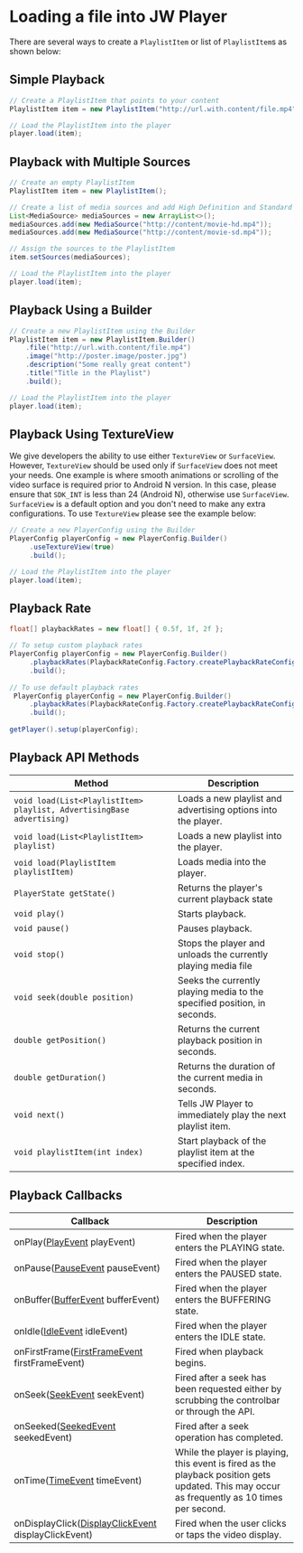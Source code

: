 # Loading a file into JW Player

There are several ways to create a `PlaylistItem` or list of `PlaylistItem`s as shown below:

## Simple Playback

```java
// Create a PlaylistItem that points to your content
PlaylistItem item = new PlaylistItem("http://url.with.content/file.mp4");

// Load the PlaylistItem into the player
player.load(item);
```

## Playback with Multiple Sources

```java
// Create an empty PlaylistItem
PlaylistItem item = new PlaylistItem();

// Create a list of media sources and add High Definition and Standard Definition variants of the stream
List<MediaSource> mediaSources = new ArrayList<>();
mediaSources.add(new MediaSource("http://content/movie-hd.mp4"));
mediaSources.add(new MediaSource("http://content/movie-sd.mp4"));

// Assign the sources to the PlaylistItem
item.setSources(mediaSources);

// Load the PlaylistItem into the player
player.load(item);
```

## Playback Using a Builder

```java
// Create a new PlaylistItem using the Builder
PlaylistItem item = new PlaylistItem.Builder()
    .file("http://url.with.content/file.mp4")
    .image("http://poster.image/poster.jpg")
    .description("Some really great content")
    .title("Title in the Playlist")
    .build();

// Load the PlaylistItem into the player
player.load(item);
```

## Playback Using TextureView
We give developers the ability to use either `TextureView` or `SurfaceView`. However, `TextureView` should be used only if `SurfaceView` does not meet your needs. One example is where smooth animations or scrolling of the video surface is required prior to Android N version. In this case, please ensure that `SDK_INT` is less than 24 (Android N), otherwise use `SurfaceView`. `SurfaceView` is a default option and you don't need to make any extra configurations. To use `TextureView` please see the example below:

```java
// Create a new PlayerConfig using the Builder
PlayerConfig playerConfig = new PlayerConfig.Builder()
     .useTextureView(true)
     .build();

// Load the PlaylistItem into the player
player.load(item);
```

## Playback Rate

```java
float[] playbackRates = new float[] { 0.5f, 1f, 2f };

// To setup custom playback rates
PlayerConfig playerConfig = new PlayerConfig.Builder()
     .playbackRates(PlaybackRateConfig.Factory.createPlaybackRateConfig(playbackRates))
     .build();
        
// To use default playback rates
 PlayerConfig playerConfig = new PlayerConfig.Builder()
     .playbackRates(PlaybackRateConfig.Factory.createPlaybackRateConfig(true))
     .build();
     
getPlayer().setup(playerConfig);
```

## Playback API Methods

| Method | Description |
| --- | --- |
| `void load(List<PlaylistItem> playlist, AdvertisingBase advertising)` | Loads a new playlist and advertising options into the player. |
| `void load(List<PlaylistItem> playlist)` | Loads a new playlist into the player. |
| `void load(PlaylistItem playlistItem)` | Loads media into the player. |
| `PlayerState getState()` | Returns the player's current playback state |
| `void play()` | Starts playback. |
| `void pause()` | Pauses playback. |
| `void stop()` | Stops the player and unloads the currently playing media file |
| `void seek(double position)` | Seeks the currently playing media to the specified position, in seconds. |
| `double getPosition()` | Returns the current playback position in seconds. |
| `double getDuration()` | Returns the duration of the current media in seconds. |
| `void next()` | Tells JW Player to immediately play the next playlist item. |
| `void playlistItem(int index)` | Start playback of the playlist item at the specified index. |

## Playback Callbacks

| Callback | Description |
| --- | --- |
| onPlay([PlayEvent](https://developer.jwplayer.com/sdk/android/reference/com/longtailvideo/jwplayer/events/PlayEvent.html) playEvent) | Fired when the player enters the PLAYING state. |
| onPause([PauseEvent](https://developer.jwplayer.com/sdk/android/reference/com/longtailvideo/jwplayer/events/PauseEvent.html) pauseEvent) | Fired when the player enters the PAUSED state. |
| onBuffer([BufferEvent](https://developer.jwplayer.com/sdk/android/reference/com/longtailvideo/jwplayer/events/BufferEvent.html) bufferEvent) | Fired when the player enters the BUFFERING state. |
| onIdle([IdleEvent](https://developer.jwplayer.com/sdk/android/reference/com/longtailvideo/jwplayer/events/IdleEvent.html) idleEvent) | Fired when the player enters the IDLE state. |
| onFirstFrame([FirstFrameEvent](https://developer.jwplayer.com/sdk/android/reference/com/longtailvideo/jwplayer/events/FirstFrameEvent.html) firstFrameEvent) | Fired when playback begins. |
| onSeek([SeekEvent](https://developer.jwplayer.com/sdk/android/reference/com/longtailvideo/jwplayer/events/SeekEvent.html) seekEvent) | Fired after a seek has been requested either by scrubbing the controlbar or through the API. |
| onSeeked([SeekedEvent](https://developer.jwplayer.com/sdk/android/reference/com/longtailvideo/jwplayer/events/SeekedEvent.html) seekedEvent) | Fired after a seek operation has completed. |
| onTime([TimeEvent](https://developer.jwplayer.com/sdk/android/reference/com/longtailvideo/jwplayer/events/TimeEvent.html) timeEvent) | While the player is playing, this event is fired as the playback position gets updated. This may occur as frequently as 10 times per second. |
| onDisplayClick([DisplayClickEvent](https://developer.jwplayer.com/sdk/android/reference/com/longtailvideo/jwplayer/events/DisplayClickEvent.html) displayClickEvent) | Fired when the user clicks or taps the video display. |
